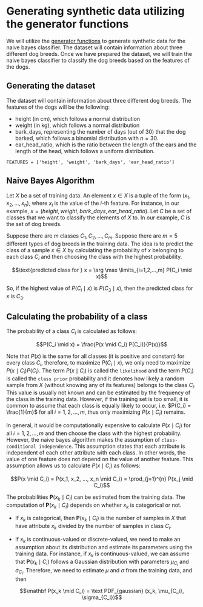 # Generating synthetic data utilizing the generator functions
We will utilize the [generator functions](./probability/generators.py) to generate synthetic data for the naive bayes classifier. The dataset will contain information about three different dog breeds. Once we have prepared the dataset, we will train the naive bayes classifier to classify the dog breeds based on the features of the dogs.

## Generating the dataset
The dataset will contain information about three different dog breeds. The features of the dogs will be the following:
- height (in cm), which follows a normal distribution
- weight (in kg), which follows a normal distribution
- bark_days, representing the number of days (out of 30) that the dog barked, which follows a binomial distribution with $n=30$.
- ear_head_ratio, which is the ratio between the length of the ears and the length of the head, which follows a uniform distribution.

`FEATURES = ['height', 'weight', 'bark_days', 'ear_head_ratio']`

## Naive Bayes Algorithm
Let $X$ be a set of training data. An element $x \in X$ is a tuple of the form $(x_1, x_2, ..., x_n)$, where $x_i$ is the value of the $i$-th feature. For instance, in our example, $x = (height, weight, bark\_days, ear\_head\_ratio)$. Let $C$ be a set of classes that we want to classify the elements of $X$ to. In our example, $C$ is the set of dog breeds.

Suppose there are $m$ classes $C_1, C_2, ..., C_m$. Suppose there are $m=5$ different types of dog breeds in the training data. The idea is to predict the class of a sample $x \in X$ by calculating the probability of $x$ belonging to each class $C_i$ and then choosing the class with the highest probability.

$$\text{predicted class for } x = \arg \max \limits_{i=1,2,...,m} P(C_i \mid x)$$

So, if the highest value of $P(C_i \mid x)$ is $P(C_3 \mid x)$, then the predicted class for $x$ is $C_3$.

## Calculating the probability of a class
The probability of a class $C_i$ is calculated as follows:

$$P(C_i \mid x) = \frac{P(x \mid C_i) P(C_i)}{P(x)}$$

Note that $P(x)$ is the same for all classes (it is positive and constant) for every class $C_i$, therefore, to maximize $P(C_i \mid x)$, we only need to maximize $P(x \mid C_i) P(C_i)$. The term $P(x \mid C_i)$ is called the `likelihood` and the term $P(C_i)$ is called the `class prior` probability and it denotes how likely a random sample from $X$ (without knowing any of its features) belongs to the class $C_i$. This value is usually not known and can be estimated by the frequency of the class in the training data. However, if the training set is too small, it is common to assume that each class is equally likely to occur, i.e. $P(C_i) = \frac{1}{m}$ for all $i=1,2,...,m$, thus only maximizing $P(x \mid C_i)$ remains.

In general, it would be computationally expensive to calculate $P(x \mid C_i)$ for all $i=1,2,...,m$ and then choose the class with the highest probability. However, the naive bayes algorithm makes the assumption of `class-conditional independence`. This assumption states that each attribute is independent of each other attribute with each class. In other words, the value of one feature does not depend on the value of another feature. This assumption allows us to calculate $P(x \mid C_i)$ as follows:

$$P(x \mid C_i) = P(x_1, x_2, ..., x_n \mid C_i) = \prod_{j=1}^{n} P(x_j \mid C_i)$$

The probabilities $\mathbf P(x_k \mid C_i)$ can be estimated from the training data. The computation of $\mathbf P(x_k \mid C_i)$ depends on whether $x_k$ is categorical or not.

- If $x_k$ is categorical, then $\mathbf P(x_k \mid C_i)$ is the number of samples in $X$ that have attribute $x_k$ divided by the number of samples in class $C_i$.

- If $x_k$ is continuous-valued or discrete-valued, we need to make an assumption about its distribution and estimate its parameters using the training data. For instance, if $x_k$ is continuous-valued, we can assume that $\mathbf P(x_k \mid C_i)$ follows a Gaussian distribution with parameters $\mu_{C_i}$ and $\sigma_{C_i}$. Therefore, we need to estimate $\mu$ and $\sigma$ from the training data, and then

$$\mathbf P(x_k \mid C_i) = \text PDF_{gaussian} (x_k, \mu_{C_i}, \sigma_{C_i})$$
